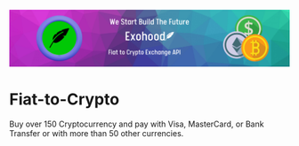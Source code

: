![Title](fiat_to_crypto.png)

# Fiat-to-Crypto
Buy over 150 Cryptocurrency and pay with Visa, MasterCard, or Bank Transfer or with more than 50 other currencies.
